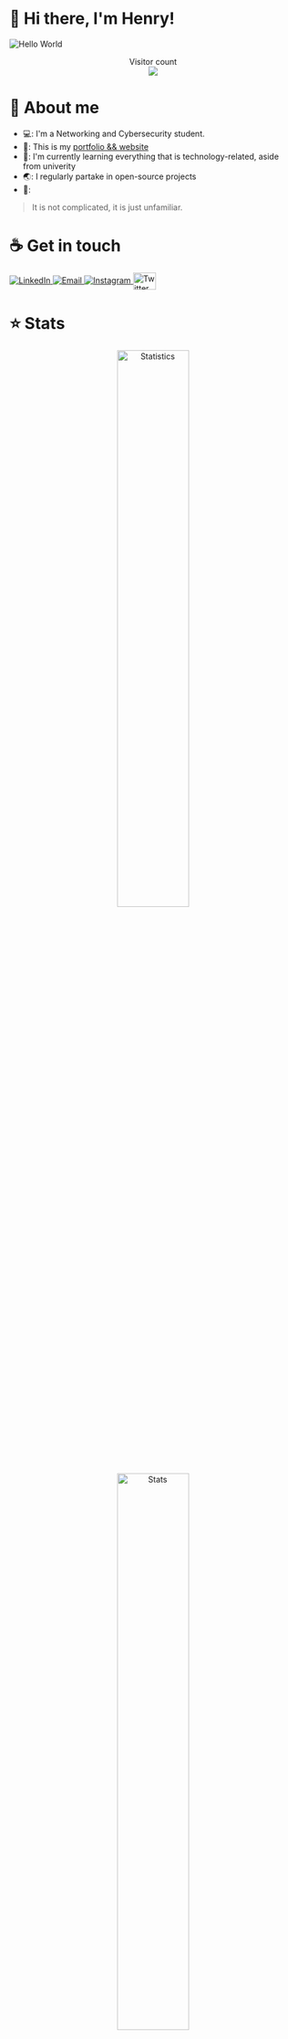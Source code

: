 # :wave: Hi there, I'm Henry!

<img src="https://raw.githubusercontent.com/sagar-viradiya/sagar-viradiya/master/resources/banner.png" alt="Hello World">
<p align="center">
  Visitor count<br>
  <img src="https://profile-counter.glitch.me/henry-the-vietnamese/count.svg" />
</p>

# :robot: About me

- 💻: I'm a Networking and Cybersecurity student.
- 🔭: This is my [portfolio && website](https://tanducmai.com/)
- 🌱: I'm currently learning everything that is technology-related, aside from univerity
- 🌏: I regularly partake in open-source projects
- 💬:
<blockquote cite="https://www.goodreads.com/quotes/336994-the-only-thing-that-is-constant-is-change--">
    <p>It is not complicated, it is just unfamiliar.</p>
</blockquote>

# :coffee: Get in touch

<a target="_blank" href="https://www.linkedin.com/in/tanducmai/">
<img alt="LinkedIn" src="https://img.shields.io/badge/LinkedIn-0077B5?style=for-the-badge&logo=linkedin&logoColor=white" />
</a>
<a target="_blank" href="mailto:henryfromvietnam@gmail.com">
<img alt="Email" src="https://img.shields.io/badge/Gmail-D14836?style=for-the-badge&logo=gmail&logoColor=white" />
</a>
<a target="_blank" href="https://www.instagram.com/henry.maii/">
<img alt="Instagram" src="https://img.shields.io/badge/Instagram-E4405F?style=for-the-badge&logo=instagram&logoColor=white" />
</a>
<a target="blank" href="https://twitter.com/henrymai372">
<img align="center" src="https://raw.githubusercontent.com/rahuldkjain/github-profile-readme-generator/master/src/images/icons/Social/twitter.svg" alt="Twitter" height="30" width="40" />
</a>

# :star: Stats

<div align=center>
  <img width="50%" src="https://github-readme-stats.vercel.app/api?username=tanducmai&show_icons=true&hide_border=true&count_private=true&bg_color=161b22&icon_color=79c0ff&text_color=c9d1d9&title_color=79c0ff" alt="Statistics" width="440" />
</div>

<br>

<div align=center>
  <img width="50%" src="https://github-readme-stats.vercel.app/api/top-langs/?username=tanducmai&show_icons=true&hide_border=true&bg_color=161b22&icon_color=79c0ff&text_color=c9d1d9&title_color=79c0ff&layout=compact&card_width=440" alt="Stats" width="440" />
</div>

# :zap: Streak

<div align=center>
  <img width="50%" src="http://github-readme-streak-stats.herokuapp.com?user=tanducmai&theme=tokyonight&hide_border=true)](https://git.io/streak-stats)" />
</div>

# :desktop_computer: This Week I Spent Time On

![Wwakatime stats](https://github-readme-stats-taupe-two.vercel.app/api/wakatime?username=gautamkrishnar&hide_title=true&hide_border=true&langs_count=5&bg_color=00000000&text_color=777)

# :scroll: Latest Blog Posts

<!-- BLOG-POST-LIST:START -->
<!-- BLOG-POST-LIST:END -->

# :locked_with_key: PGP Public Key

<details>
```
-----BEGIN PGP PUBLIC KEY BLOCK-----

mQINBGRI7/YBEADJ7zIC4xFjdHuAis5JM0gBj+aIs/d5V/Dt9sUaspI/dBxHI9uq
cRiJUuTnVFBfK8J4d5+z0uEFmr0tq3YFm592z/LiFkTtcrLaK/a4dFJxxaox073R
HO2IQgkNsYHduO/cF2ePs7dQmuSrUhNrOs05qJYqC9reAmLAOGHrW8/+ju6LY7PG
AoYuIEI/H9eBZxOp+g2eaJiGOWAD7UMPKqmy+82QldjQoPSR+TOyFhEK6jkHR317
wRH8D1u1BNWlVCpWApFjLMLLBF7niVdJ1cJa46sYrcCZxp/QHTgLO+9TeLWLnxvw
5OeOUUJTipzfMix3+/s0Z1IL3i2XL874qCW6b0qEQkyIXPz9iLsp3uc5KRnMhy0u
L7fUb5Pee53KcYDgk/mkm/wA6dnKy680zr6iOKkROhMR4ChwSjdBnmz3zjKqHuY3
HyrALb/qjyOs4aG77Da184rVQw5Q8WPJAWqtwRFWEttNqFXv6nZ71EbgERcUzybs
BJobelXHcaTUqeJWesmmA3SNT4pZh9jtol6rJVsHUkFH8eqOl5IvJLZhwykVaiEJ
H21A8f8McJFi3k0O4B1oJNSc3upmZTxyrrV10eDAa946Da9nT+snmGnAWfgVIyWa
zzJdIDIszGrrR424Uln4HHSiP+2mwlxR6acTxWEC37qtMtRmgseQy1p6XQARAQAB
tCZIZW5yeSBNYWkgPGhlbnJ5ZnJvbXZpZXRuYW1AZ21haWwuY29tPokCUAQTAQgA
OhYhBNLx83OaTkZec3wfOPnpFIgYPtBEBQJkSO/2AhsDBQsJCAcCAiICBhUKCQgL
AgMWAgECHgcCF4AACgkQ+ekUiBg+0ESafg//XhHdU+5ssT7bMkxty3HRyZvZYzg1
L42/oAT8SkE1/FNGHQMspfNBFhnODfveUbUIZjRLoI7NdscyFC87FFLb3X4xm5KH
uoy3+ZLO30y1xGXaXCViShKy9jAaP+JvnSpAqyibkbFH/M+BfDrAArBX1FDCgN2y
DZkrCRQCFOAwMfZpf/twh01Fak6/ub9CklKa2sGNplH75QcnfkuLgbv4kOlcQykv
eBcBviLHFAzvzm4ZbjOZ+4z5RL+g5tKIu3EkUdcDJQ26ul9xCMbuglNMpYUuBr2r
yua//hTw99RynNVd7y24MV2mszmAcm4M8F6rzgpTkNpe4NHgBzDV9YEqhQHSE/4f
4IH7UuhmIMNRWDIwNRIiHKvKJCO05tn53sagt/WvmeAuNMpNfQNCoSxQfiiNA+Ch
lZjSfbJpkm/UnL5LcfEVixGUTTRSFquFg965cdPP485O4FYZF6HjPQjPx+wElvQ2
4bFOXWgR7RkzVbSPtttQwAnQ5GVzxybIJkqRQHZlAAowxZKk0UienQuKxKNiaLPc
QFbI3t6TklSBsFWla7MwYtsZ0LaBMGV5M7L8Ytf4IUJzrDmuUtaI5dCZSHqBXEd/
ThJzUHHaNhuXysZCedm4QGW94rvayjsUutv+A8VWmr8N271gIPbOgraE2eDq1m6Q
MX/uueuJyv+bYDu5Ag0EZEjv9gEQALylRjR0Cruce+JjORb31hBYD7tkA6OB0pYh
ODoqk3FPRyhhnA8iNPZ8c1um80GnEiHNCj+ES7zOLBp16/HraopepP3J4TP6HMb0
2gkHHprEU6tvRgqYzWRUTAdkOVIZTAxDsX/jqSIjg1H/CdO3eMdaS7OC5G3MdiHO
m/Kg15bf/KtgbiG9JqDm6s61mb9YZWBFSxounTsc0AspHXcOMZpiD/3Qe6+wn9Ti
lao5pzAx8rfkJ79Tvv/lgJGMk6a/DvxGyqGlA9AZgdUaV8Xexojb2+hwI5Z1bZFb
zbdqc0IAXYr2AD/ZcvzercLj7nQ5f424N+RcbWifugdlKW/OuvbVBX9zTLFspGiG
JLXsG/sZRjg/SReyFxTnjqgYUaRbwXZTv+2kupwcWo4DVXggdKhumayQyY0JSGcG
7yTs/rXfRORtMm2/fFwQugfpoClmVJIxiS1ZXOgp5r8KikKk79G8cstdgQ2DXKSl
iA5JN2xerxdMiV38kVciVU9zq8aSdBuybeXcSPnUPd4MtMD2R9xOhUl/fmSq0BcY
8PZEIHemH3nEn9Kf5Tc6gbf1NNJwFJokhU8nxFzG6UVNdezMH9A69beyrSzy0TMu
HsFt2eRiy9sfZN4be5kAUSjeVzD9JUmKFtDkFSGy1X3wHn1cejcfFQT3ujWNiAT0
LW6/3bptABEBAAGJAjYEGAEIACAWIQTS8fNzmk5GXnN8Hzj56RSIGD7QRAUCZEjv
9gIbDAAKCRD56RSIGD7QRA5jD/4oneje8XukzQVt6+919ISqGW209PAhSXDAw32x
cxDlyT+xDVMiSuhTeWZVGUGe6sS8A3j7hmxjKJCXAIa0yyJJ0gETX6gd2lR4/5KL
S8PcSseKiYLvkMysFdgGKL2/QDHiyZx9ud41LCWL83mfRs9/boe9J52neTqeBRiU
YwbqOpu6adcUNAENJr0kmhBOSvoMP6lJjlNe5805oF7izQcUxlm0TnQSNAsqC0i8
jig++m0m55XsodR9MzwFcMHDmcfww4DThGcU0iaL6gfT1RzOPNo15hSAhiUAvH3i
kgkATI093EVXS4X3lvO8aeIa9X2ajKk+ko/J+pzFvir3s5uU5DkjamDGN7Qz5nwO
UR8Hf6QB0HGxSUYQ59O/0/tAfHoUztuDQKk6Te5GiiI6Ti2hND23ur5DilURDfLb
acsyCai0y4OFjydX8X4dpdzdC8VbY+SA2SxIr6UKSeypuWWC8eYpTqKMmZ/Ogoan
ergRnLotM0YMc2csyX+OzTD4fFjsKSlOtv45NnfKlAYprIFX3eHn1xKUOXLzNJsp
cu+ssnonENQvDIbD0e7ACK/kL5DZ3eCY3Wdxqk688/1apkgVhrnVX40x8rEwuSIv
2tZPZ7iJZXTW6C2k9O3A1ZRi0qZvoEuXIK6IATliH/hPLi1PJKGqAJsLqzBOO6pW
xyuhFw==
=Nigh
-----END PGP PUBLIC KEY BLOCK-----
```
</details>
